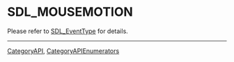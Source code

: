 # SDL_MOUSEMOTION

Please refer to [SDL_EventType](SDL_EventType) for details.

----
[CategoryAPI](CategoryAPI), [CategoryAPIEnumerators](CategoryAPIEnumerators)

